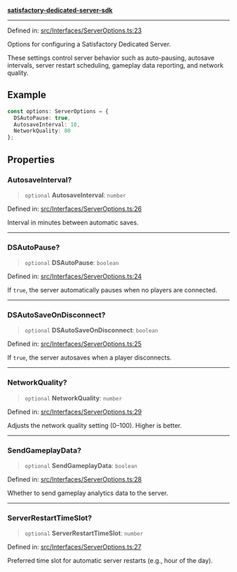 [**satisfactory-dedicated-server-sdk**](../README.md)

***

Defined in: [src/Interfaces/ServerOptions.ts:23](https://github.com/Programmer-Timmy/satisfactory-dedicated-server-sdk/blob/main/src/Interfaces/ServerOptions.ts#L23)

Options for configuring a Satisfactory Dedicated Server.

These settings control server behavior such as auto-pausing, autosave intervals,
server restart scheduling, gameplay data reporting, and network quality.

## Example

```ts
const options: ServerOptions = {
  DSAutoPause: true,
  AutosaveInterval: 10,
  NetworkQuality: 80
};
```

## Properties

### AutosaveInterval?

> `optional` **AutosaveInterval**: `number`

Defined in: [src/Interfaces/ServerOptions.ts:26](https://github.com/Programmer-Timmy/satisfactory-dedicated-server-sdk/blob/main/src/Interfaces/ServerOptions.ts#L26)

Interval in minutes between automatic saves.

***

### DSAutoPause?

> `optional` **DSAutoPause**: `boolean`

Defined in: [src/Interfaces/ServerOptions.ts:24](https://github.com/Programmer-Timmy/satisfactory-dedicated-server-sdk/blob/main/src/Interfaces/ServerOptions.ts#L24)

If `true`, the server automatically pauses when no players are connected.

***

### DSAutoSaveOnDisconnect?

> `optional` **DSAutoSaveOnDisconnect**: `boolean`

Defined in: [src/Interfaces/ServerOptions.ts:25](https://github.com/Programmer-Timmy/satisfactory-dedicated-server-sdk/blob/main/src/Interfaces/ServerOptions.ts#L25)

If `true`, the server autosaves when a player disconnects.

***

### NetworkQuality?

> `optional` **NetworkQuality**: `number`

Defined in: [src/Interfaces/ServerOptions.ts:29](https://github.com/Programmer-Timmy/satisfactory-dedicated-server-sdk/blob/main/src/Interfaces/ServerOptions.ts#L29)

Adjusts the network quality setting (0–100). Higher is better.

***

### SendGameplayData?

> `optional` **SendGameplayData**: `boolean`

Defined in: [src/Interfaces/ServerOptions.ts:28](https://github.com/Programmer-Timmy/satisfactory-dedicated-server-sdk/blob/main/src/Interfaces/ServerOptions.ts#L28)

Whether to send gameplay analytics data to the server.

***

### ServerRestartTimeSlot?

> `optional` **ServerRestartTimeSlot**: `number`

Defined in: [src/Interfaces/ServerOptions.ts:27](https://github.com/Programmer-Timmy/satisfactory-dedicated-server-sdk/blob/main/src/Interfaces/ServerOptions.ts#L27)

Preferred time slot for automatic server restarts (e.g., hour of the day).
